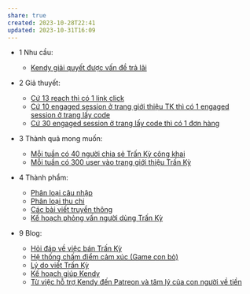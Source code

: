 ```yaml
---
share: true
created: 2023-10-28T22:41
updated: 2023-10-31T16:09
---
```


- 1 Nhu cầu: 
    - [Kendy giải quyết được vấn đề trả lãi](./1%20Nhu%20c%E1%BA%A7u/Kendy%20gi%E1%BA%A3i%20quy%E1%BA%BFt%20%C4%91%C6%B0%E1%BB%A3c%20v%E1%BA%A5n%20%C4%91%E1%BB%81%20tr%E1%BA%A3%20l%C3%A3i.md)

- 2 Giả thuyết: 
    - [Cứ 13 reach thì có 1 link click](./2%20Gi%E1%BA%A3%20thuy%E1%BA%BFt/C%E1%BB%A9%2013%20reach%20th%C3%AC%20c%C3%B3%201%20link%20click.md)
    - [Cứ 10 engaged session ở trang giới thiệu TK thì có 1 engaged session ở trang lấy code](./2%20Gi%E1%BA%A3%20thuy%E1%BA%BFt/C%E1%BB%A9%2010%20engaged%20session%20%E1%BB%9F%20trang%20gi%E1%BB%9Bi%20thi%E1%BB%87u%20TK%20th%C3%AC%20c%C3%B3%201%20engaged%20session%20%E1%BB%9F%20trang%20l%E1%BA%A5y%20code.md)
    - [Cứ 30 engaged session ở trang lấy code thì có 1 đơn hàng](./2%20Gi%E1%BA%A3%20thuy%E1%BA%BFt/C%E1%BB%A9%2030%20engaged%20session%20%E1%BB%9F%20trang%20l%E1%BA%A5y%20code%20th%C3%AC%20c%C3%B3%201%20%C4%91%C6%A1n%20h%C3%A0ng.md)

- 3 Thành quả mong muốn: 
    - [Mỗi tuần có 40 người chia sẻ Trấn Kỳ công khai](./3%20Th%C3%A0nh%20qu%E1%BA%A3%20mong%20mu%E1%BB%91n/M%E1%BB%97i%20tu%E1%BA%A7n%20c%C3%B3%2040%20ng%C6%B0%E1%BB%9Di%20chia%20s%E1%BA%BB%20Tr%E1%BA%A5n%20K%E1%BB%B3%20c%C3%B4ng%20khai.md)
    - [Mỗi tuần có 300 user vào trang giới thiệu Trấn Kỳ](./3%20Th%C3%A0nh%20qu%E1%BA%A3%20mong%20mu%E1%BB%91n/M%E1%BB%97i%20tu%E1%BA%A7n%20c%C3%B3%20300%20user%20v%C3%A0o%20trang%20gi%E1%BB%9Bi%20thi%E1%BB%87u%20Tr%E1%BA%A5n%20K%E1%BB%B3.md)

- 4 Thành phẩm: 
    - [Phân loại câu nhập](./4%20Th%C3%A0nh%20ph%E1%BA%A9m/C%C3%A1c%20b%C3%A0i%20vi%E1%BA%BFt%20truy%E1%BB%81n%20th%C3%B4ng/Ph%C3%A2n%20lo%E1%BA%A1i%20c%C3%A2u%20nh%E1%BA%ADp.md)
    - [Phân loại thu chi](./4%20Th%C3%A0nh%20ph%E1%BA%A9m/C%C3%A1c%20b%C3%A0i%20vi%E1%BA%BFt%20truy%E1%BB%81n%20th%C3%B4ng/Ph%C3%A2n%20lo%E1%BA%A1i%20thu%20chi.md)
    - [Các bài viết truyền thông](./4%20Th%C3%A0nh%20ph%E1%BA%A9m/C%C3%A1c%20b%C3%A0i%20vi%E1%BA%BFt%20truy%E1%BB%81n%20th%C3%B4ng/index.md)
    - [Kế hoạch phỏng vấn người dùng Trấn Kỳ](./4%20Th%C3%A0nh%20ph%E1%BA%A9m/C%C3%A1c%20bu%E1%BB%95i%20ph%E1%BB%8Fng%20v%E1%BA%A5n%20ng%C6%B0%E1%BB%9Di%20d%C3%B9ng/K%E1%BA%BF%20ho%E1%BA%A1ch%20ph%E1%BB%8Fng%20v%E1%BA%A5n%20ng%C6%B0%E1%BB%9Di%20d%C3%B9ng%20Tr%E1%BA%A5n%20K%E1%BB%B3.md)

- 9 Blog: 
    - [Hỏi đáp về việc bán Trấn Kỳ](./9%20Blog/H%E1%BB%8Fi%20%C4%91%C3%A1p%20v%E1%BB%81%20vi%E1%BB%87c%20b%C3%A1n%20Tr%E1%BA%A5n%20K%E1%BB%B3.md)
    - [Hệ thống chấm điểm cảm xúc (Game con bò)](H%E1%BB%87%20th%E1%BB%91ng%20ch%E1%BA%A5m%20%C4%91i%E1%BB%83m%20c%E1%BA%A3m%20x%C3%BAc%20(Game%20con%20b%C3%B2).md)
    - [Lý do viết Trấn Kỳ](./9%20Blog/L%C3%BD%20do%20vi%E1%BA%BFt%20Tr%E1%BA%A5n%20K%E1%BB%B3.md)
    - [Kế hoạch giúp Kendy](./9%20Blog/K%E1%BA%BF%20ho%E1%BA%A1ch%20gi%C3%BAp%20Kendy.md)
    - [Từ việc hỗ trợ Kendy đến Patreon và tâm lý của con người về tiền](./9%20Blog/T%E1%BB%AB%20vi%E1%BB%87c%20h%E1%BB%97%20tr%E1%BB%A3%20Kendy%20%C4%91%E1%BA%BFn%20Patreon%20v%C3%A0%20t%C3%A2m%20l%C3%BD%20c%E1%BB%A7a%20con%20ng%C6%B0%E1%BB%9Di%20v%E1%BB%81%20ti%E1%BB%81n.md)


